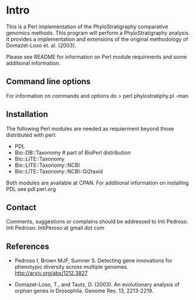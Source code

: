 # Intro

This is a Perl implementation of the PhyloStratigraphy comparative genomics methods. This program will perform a PhyloStratigraphy analysis. It provides a implementation and extensions of the original methodology of Domazet-Loso et. al. (2003).
 
Please see README for information on Perl module requirments and some additional information.
 
## Command line options

For information on commands and options do > perl phylostratiphy.pl -man

## Installation

The following Perl modules are needed as requierment beyond those distributed with perl:
- PDL 
- Bio::DB::Taxonomy # part of BioPerl distribution
- Bio::LITE::Taxonomy 
- Bio::LITE::Taxonomy::NCBI 
- Bio::LITE::Taxonomy::NCBI::Gi2taxid

Both modules are available at CPAN. For additional information on installing PDL see pdl.perl.org

## Contact

Comments, suggestions or complains should be addressed to Inti Pedroso.
Inti Pedroso: IntiPeroso at gmail dot com


## References
	
- Pedroso I, Brown MJF, Sumner S. Detecting gene innovations for phenotypic diversity across multiple genomes. http://arxiv.org/abs/1212.3827
	
- Domazet-Loso, T., and Tautz, D. (2003). An evolutionary analysis of orphan genes in Drosophila. Genome Res. 13, 2213-2219.
